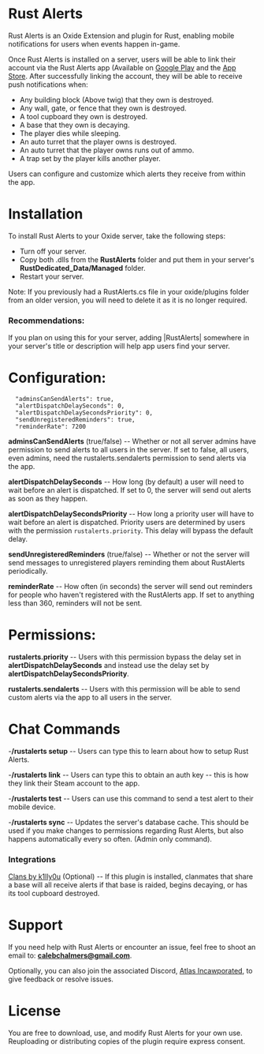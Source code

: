 # Rust Alerts
Rust Alerts is an Oxide Extension and plugin for Rust, enabling mobile notifications for users when events happen in-game.

Once Rust Alerts is installed on a server, users will be able to link their account via the Rust Alerts app (Available on [Google Play](https://play.google.com/store/apps/details?id=com.atlas.rustalerts) and the [App Store](https://itunes.apple.com/us/app/rust-alerts/id1456273466?ls=1&mt=8). After successfully linking the account, they will be able to receive push notifications when:


- Any building block (Above twig) that they own is destroyed.
- Any wall, gate, or fence that they own is destroyed.
- A tool cupboard they own is destroyed.
- A base that they own is decaying.
- The player dies while sleeping.
- An auto turret that the player owns is destroyed.
- An auto turret that the player owns runs out of ammo.
- A trap set by the player kills another player.

Users can configure and customize which alerts they receive from within the app. 


# Installation
To install Rust Alerts to your Oxide server, take the following steps:
- Turn off your server.
- Copy both .dlls from the **RustAlerts** folder and put them in your server's **RustDedicated_Data/Managed** folder.
- Restart your server.

Note: If you previously had a RustAlerts.cs file in your oxide/plugins folder from an older version, you will need to delete it as it is no longer required.

### Recommendations:
If you plan on using this for your server, adding |RustAlerts| somewhere in your server's title or description will help app users find your server.


# Configuration:
```
  "adminsCanSendAlerts": true,
  "alertDispatchDelaySeconds": 0,
  "alertDispatchDelaySecondsPriority": 0,
  "sendUnregisteredReminders": true,
  "reminderRate": 7200
```

**adminsCanSendAlerts** (true/false) -- Whether or not all server admins have permission to send alerts to all users in the server. If set to false, all users, even admins, need the rustalerts.sendalerts permission to send alerts via the app.

**alertDispatchDelaySeconds** -- How long (by default) a user will need to wait before an alert is dispatched. If set to 0, the server will send out alerts as soon as they happen.

**alertDispatchDelaySecondsPriority** -- How long a priority user will have to wait before an alert is dispatched. Priority users are determined by users with the permission `rustalerts.priority`. This delay will bypass the default delay.

**sendUnregisteredReminders** (true/false) -- Whether or not the server will send messages to unregistered players reminding them about RustAlerts periodically.

**reminderRate** -- How often (in seconds) the server will send out reminders for people who haven't registered with the RustAlerts app. If set to anything less than 360, reminders will not be sent.

# Permissions:
**rustalerts.priority** -- Users with this permission bypass the delay set in **alertDispatchDelaySeconds** and instead use the delay set by **alertDispatchDelaySecondsPriority**. 

**rustalerts.sendalerts** -- Users with this permission will be able to send custom alerts via the app to all users in the server.


# Chat Commands
-**/rustalerts setup** -- Users can type this to learn about how to setup Rust Alerts.

-**/rustalerts link** -- Users can type this to obtain an auth key -- this is how they link their Steam account to the app.

-**/rustalerts test** -- Users can use this command to send a test alert to their mobile device.

-**/rustalerts sync** -- Updates the server's database cache. This should be used if you make changes to permissions regarding Rust Alerts, but also happens automatically every so often. (Admin only command).


### Integrations
[Clans by k1lly0u](https://umod.org/plugins/clans) (Optional) -- If this plugin is installed, clanmates that share a base will all receive alerts if that base is raided, begins decaying, or has its tool cupboard destroyed.


# Support
If you need help with Rust Alerts or encounter an issue, feel free to shoot an email to: **calebchalmers@gmail.com**.

Optionally, you can also join the associated Discord, [Atlas Incawporated](https://discordapp.com/invite/battlesquares), to give feedback or resolve issues.


# License
You are free to download, use, and modify Rust Alerts for your own use. Reuploading or distributing copies of the plugin require express consent.


